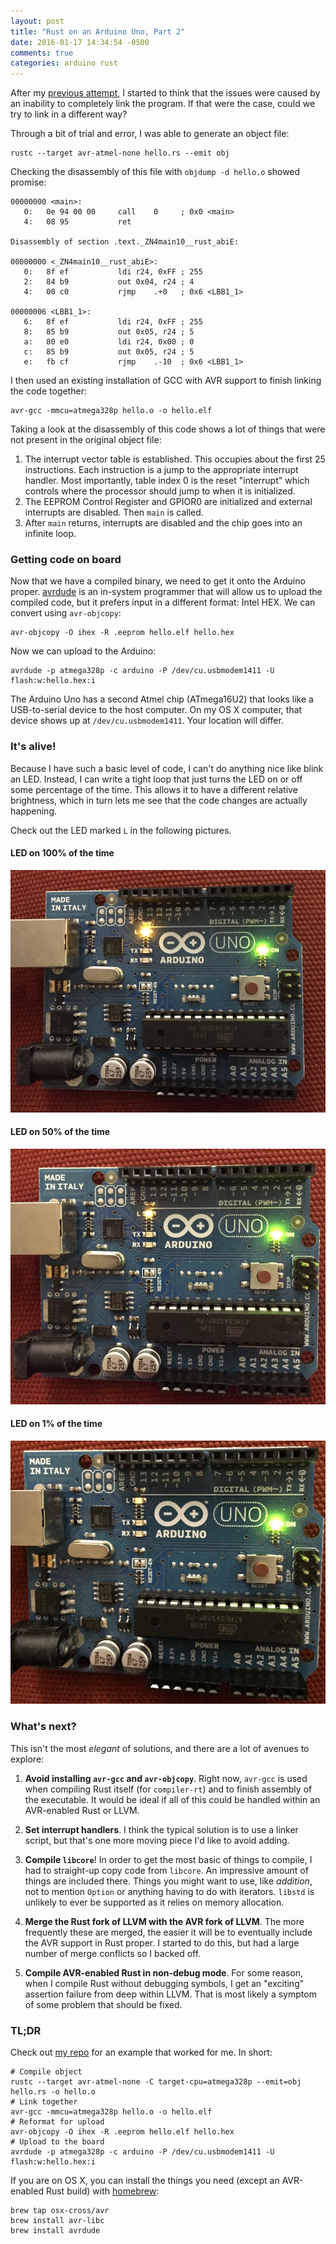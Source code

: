 ```yaml
---
layout: post
title: "Rust on an Arduino Uno, Part 2"
date: 2016-01-17 14:34:54 -0500
comments: true
categories: arduino rust
---
```


After my [previous attempt][part1], I started to think that the
issues were caused by an inability to completely link the program. If
that were the case, could we try to link in a different way?

Through a bit of trial and error, I was able to generate an object
file:

```
rustc --target avr-atmel-none hello.rs --emit obj
```

<!-- more -->

Checking the disassembly of this file with `objdump -d hello.o` showed
promise:

```
00000000 <main>:
   0:   0e 94 00 00     call    0     ; 0x0 <main>
   4:   08 95           ret

Disassembly of section .text._ZN4main10__rust_abiE:

00000000 <_ZN4main10__rust_abiE>:
   0:   8f ef           ldi r24, 0xFF ; 255
   2:   84 b9           out 0x04, r24 ; 4
   4:   00 c0           rjmp    .+0   ; 0x6 <LBB1_1>

00000006 <LBB1_1>:
   6:   8f ef           ldi r24, 0xFF ; 255
   8:   85 b9           out 0x05, r24 ; 5
   a:   80 e0           ldi r24, 0x00 ; 0
   c:   85 b9           out 0x05, r24 ; 5
   e:   fb cf           rjmp    .-10  ; 0x6 <LBB1_1>
```

I then used an existing installation of GCC with AVR support to finish
linking the code together:

```
avr-gcc -mmcu=atmega328p hello.o -o hello.elf
```

Taking a look at the disassembly of this code shows a lot of things
that were not present in the original object file:

1. The interrupt vector table is established. This occupies about the
   first 25 instructions. Each instruction is a jump to the
   appropriate interrupt handler. Most importantly, table index 0 is
   the reset "interrupt" which controls where the processor should
   jump to when it is initialized.
2. The EEPROM Control Register and GPIOR0 are initialized and external
   interrupts are disabled. Then `main` is called.
3. After `main` returns, interrupts are disabled and the chip goes
   into an infinite loop.

### Getting code on board

Now that we have a compiled binary, we need to get it onto the Arduino
proper. [avrdude][] is an in-system programmer that will allow us to
upload the compiled code, but it prefers input in a different format:
Intel HEX. We can convert using `avr-objcopy`:

```
avr-objcopy -O ihex -R .eeprom hello.elf hello.hex
```

Now we can upload to the Arduino:

```
avrdude -p atmega328p -c arduino -P /dev/cu.usbmodem1411 -U flash:w:hello.hex:i
```

The Arduino Uno has a second Atmel chip (ATmega16U2) that looks like a
USB-to-serial device to the host computer. On my OS X computer, that
device shows up at `/dev/cu.usbmodem1411`. Your location will differ.

### It's alive!

Because I have such a basic level of code, I can't do anything nice
like blink an LED. Instead, I can write a tight loop that just turns
the LED on or off some percentage of the time. This allows it to have
a different relative brightness, which in turn lets me see that the
code changes are actually happening.

Check out the LED marked `L` in the following pictures.

#### LED on 100% of the time

<img src="/images/blog/arduino_led/100.jpg" alt="LED at 100%" />

#### LED on 50% of the time

<img src="/images/blog/arduino_led/050.jpg" alt="LED at 50%" />

#### LED on 1% of the time

<img src="/images/blog/arduino_led/001.jpg" alt="LED at 1%" />

### What's next?

This isn't the most *elegant* of solutions, and there are a lot of
avenues to explore:

1. **Avoid installing `avr-gcc` and `avr-objcopy`**. Right now,
   `avr-gcc` is used when compiling Rust itself (for `compiler-rt`)
   and to finish assembly of the executable. It would be ideal if all
   of this could be handled within an AVR-enabled Rust or LLVM.

2. **Set interrupt handlers**. I think the typical solution is
   to use a linker script, but that's one more moving piece I'd like
   to avoid adding.

3. **Compile `libcore`**! In order to get the most basic of things
   to compile, I had to straight-up copy code from `libcore`. An
   impressive amount of things are included there. Things you might
   want to use, like *addition*, not to mention `Option` or anything
   having to do with iterators. `libstd` is unlikely to ever be
   supported as it relies on memory allocation.

4. **Merge the Rust fork of LLVM with the AVR fork of LLVM**. The more
   frequently these are merged, the easier it will be to eventually
   include the AVR support in Rust proper. I started to do this, but
   had a large number of merge conflicts so I backed off.

5. **Compile AVR-enabled Rust in non-debug mode**. For some reason,
   when I compile Rust without debugging symbols, I get an "exciting"
   assertion failure from deep within LLVM. That is most likely a
   symptom of some problem that should be fixed.

### TL;DR

Check out [my repo][] for an example that worked for me. In short:

```
# Compile object
rustc --target avr-atmel-none -C target-cpu=atmega328p --emit=obj hello.rs -o hello.o
# Link together
avr-gcc -mmcu=atmega328p hello.o -o hello.elf
# Reformat for upload
avr-objcopy -O ihex -R .eeprom hello.elf hello.hex
# Upload to the board
avrdude -p atmega328p -c arduino -P /dev/cu.usbmodem1411 -U flash:w:hello.hex:i
```

If you are on OS X, you can install the things you need (except an
AVR-enabled Rust build) with [homebrew][]:

```
brew tap osx-cross/avr
brew install avr-libc
brew install avrdude
```

[avrdude]: http://www.nongnu.org/avrdude/
[homebrew]: http://brew.sh/
[my repo]: https://github.com/shepmaster/rust-arduino-blink-led-no-core
[part1]: /blog/2016/01/02/rust-on-an-arduino-uno/
